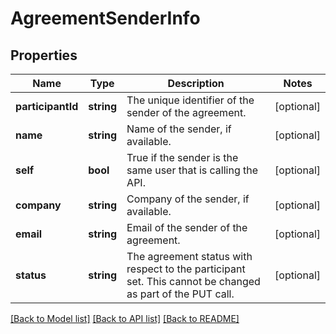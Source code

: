 # AgreementSenderInfo

## Properties
Name | Type | Description | Notes
------------ | ------------- | ------------- | -------------
**participantId** | **string** | The unique identifier of the sender of the agreement. | [optional] 
**name** | **string** | Name of the sender, if available. | [optional] 
**self** | **bool** | True if the sender is the same user that is calling the API. | [optional] 
**company** | **string** | Company of the sender, if available. | [optional] 
**email** | **string** | Email of the sender of the agreement. | [optional] 
**status** | **string** | The agreement status with respect to the participant set. This cannot be changed as part of the PUT call. | [optional] 

[[Back to Model list]](../README.md#documentation-for-models) [[Back to API list]](../README.md#documentation-for-api-endpoints) [[Back to README]](../README.md)


